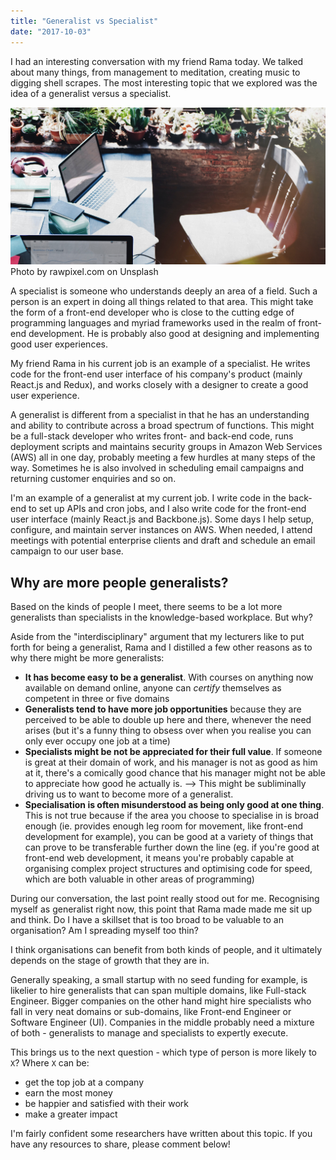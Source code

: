 ```yaml
---
title: "Generalist vs Specialist"
date: "2017-10-03"
---
```


I had an interesting conversation with my friend Rama today. We talked about many things, from management to meditation, creating music to digging shell scrapes. The most interesting topic that we explored was the idea of a generalist versus a specialist.

![table with laptops and an empty chair](images/table-with-laptops-and-an-empty-chair.jpg) Photo by rawpixel.com on Unsplash

A specialist is someone who understands deeply an area of a field. Such a person is an expert in doing all things related to that area. This might take the form of a front-end developer who is close to the cutting edge of programming languages and myriad frameworks used in the realm of front-end development. He is probably also good at designing and implementing good user experiences.

My friend Rama in his current job is an example of a specialist. He writes code for the front-end user interface of his company's product (mainly React.js and Redux), and works closely with a designer to create a good user experience.

A generalist is different from a specialist in that he has an understanding and ability to contribute across a broad spectrum of functions. This might be a full-stack developer who writes front- and back-end code, runs deployment scripts and maintains security groups in Amazon Web Services (AWS) all in one day, probably meeting a few hurdles at many steps of the way. Sometimes he is also involved in scheduling email campaigns and returning customer enquiries and so on.

I'm an example of a generalist at my current job. I write code in the back-end to set up APIs and cron jobs, and I also write code for the front-end user interface (mainly React.js and Backbone.js). Some days I help setup, configure, and maintain server instances on AWS. When needed, I attend meetings with potential enterprise clients and draft and schedule an email campaign to our user base.

## Why are more people generalists?

Based on the kinds of people I meet, there seems to be a lot more generalists than specialists in the knowledge-based workplace. But why?

Aside from the "interdisciplinary" argument that my lecturers like to put forth for being a generalist, Rama and I distilled a few other reasons as to why there might be more generalists:

- **It has become easy to be a generalist**. With courses on anything now available on demand online, anyone can _certify_ themselves as competent in three or five domains
- **Generalists tend to have more job opportunities** because they are perceived to be able to double up here and there, whenever the need arises (but it's a funny thing to obsess over when you realise you can only ever occupy one job at a time)
- **Specialists might be not be appreciated for their full value**. If someone is great at their domain of work, and his manager is not as good as him at it, there's a comically good chance that his manager might not be able to appreciate how good he actually is. --> This might be subliminally driving us to want to become more of a generalist.
- **Specialisation is often misunderstood as being only good at one thing**. This is not true because if the area you choose to specialise in is broad enough (ie. provides enough leg room for movement, like front-end development for example), you can be good at a variety of things that can prove to be transferable further down the line (eg. if you're good at front-end web development, it means you're probably capable at organising complex project structures and optimising code for speed, which are both valuable in other areas of programming)

During our conversation, the last point really stood out for me. Recognising myself as generalist right now, this point that Rama made made me sit up and think. Do I have a skillset that is too broad to be valuable to an organisation? Am I spreading myself too thin?

I think organisations can benefit from both kinds of people, and it ultimately depends on the stage of growth that they are in.

Generally speaking, a small startup with no seed funding for example, is likelier to hire generalists that can span multiple domains, like Full-stack Engineer. Bigger companies on the other hand might hire specialists who fall in very neat domains or sub-domains, like Front-end Engineer or Software Engineer (UI). Companies in the middle probably need a mixture of both - generalists to manage and specialists to expertly execute.

This brings us to the next question - which type of person is more likely to `X`? Where `X` can be:

- get the top job at a company
- earn the most money
- be happier and satisfied with their work
- make a greater impact

I'm fairly confident some researchers have written about this topic. If you have any resources to share, please comment below!
